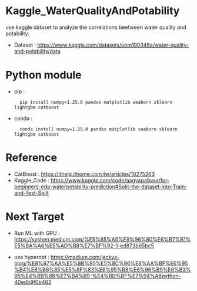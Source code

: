 # Kaggle_WaterQualityAndPotability
use kaggle dataset to analyze the correlations beetween water quality and potability.
- Dataset : https://www.kaggle.com/datasets/uom190346a/water-quality-and-potability/data

# Python module
- pip :

        pip install numpy=1.25.0 pandas matplotlib seaborn sklearn lightgbm catboost

- conda : 

        conda install numpy=1.25.0 pandas matplotlib seaborn sklearn lightgbm catboost


# Reference
- CatBoost : https://ithelp.ithome.com.tw/articles/10275263
- Kaggle_Code : https://www.kaggle.com/code/aagyapalkaur/for-beginners-eda-waterpotability-prediction#Split-the-dataset-into-Train-and-Test-Split

# Next Target 
- Run ML with GPU : https://syshen.medium.com/%E5%85%A5%E9%96%80%E6%B7%B1%E5%BA%A6%E5%AD%B8%E7%BF%92-1-ed873b65bc5

- use hyperopt : https://medium.com/jackys-blog/%E8%87%AA%E5%8B%95%E5%8C%96%E8%AA%BF%E6%95%B4%E8%B6%85%E5%8F%83%E6%95%B8%E6%96%B9%E6%B3%95%E4%BB%8B%E7%B4%B9-%E4%BD%BF%E7%94%A8python-40edb9f0b462

